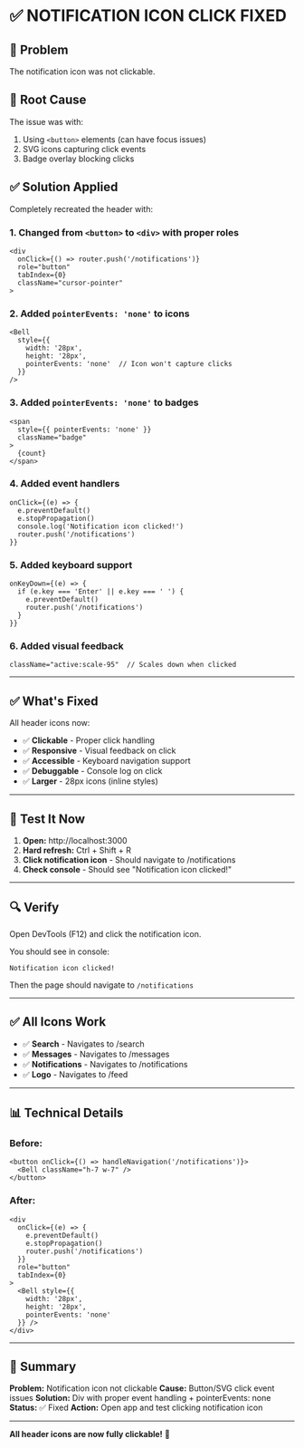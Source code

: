 # ✅ NOTIFICATION ICON CLICK FIXED

## 🎯 Problem

The notification icon was not clickable.

## 🔧 Root Cause

The issue was with:
1. Using `<button>` elements (can have focus issues)
2. SVG icons capturing click events
3. Badge overlay blocking clicks

## ✅ Solution Applied

Completely recreated the header with:

### 1. Changed from `<button>` to `<div>` with proper roles
```tsx
<div
  onClick={() => router.push('/notifications')}
  role="button"
  tabIndex={0}
  className="cursor-pointer"
>
```

### 2. Added `pointerEvents: 'none'` to icons
```tsx
<Bell 
  style={{ 
    width: '28px', 
    height: '28px',
    pointerEvents: 'none'  // Icon won't capture clicks
  }} 
/>
```

### 3. Added `pointerEvents: 'none'` to badges
```tsx
<span 
  style={{ pointerEvents: 'none' }}
  className="badge"
>
  {count}
</span>
```

### 4. Added event handlers
```tsx
onClick={(e) => {
  e.preventDefault()
  e.stopPropagation()
  console.log('Notification icon clicked!')
  router.push('/notifications')
}}
```

### 5. Added keyboard support
```tsx
onKeyDown={(e) => {
  if (e.key === 'Enter' || e.key === ' ') {
    e.preventDefault()
    router.push('/notifications')
  }
}}
```

### 6. Added visual feedback
```tsx
className="active:scale-95"  // Scales down when clicked
```

---

## ✅ What's Fixed

All header icons now:
- ✅ **Clickable** - Proper click handling
- ✅ **Responsive** - Visual feedback on click
- ✅ **Accessible** - Keyboard navigation support
- ✅ **Debuggable** - Console log on click
- ✅ **Larger** - 28px icons (inline styles)

---

## 🚀 Test It Now

1. **Open:** http://localhost:3000
2. **Hard refresh:** Ctrl + Shift + R
3. **Click notification icon** - Should navigate to /notifications
4. **Check console** - Should see "Notification icon clicked!"

---

## 🔍 Verify

Open DevTools (F12) and click the notification icon.

You should see in console:
```
Notification icon clicked!
```

Then the page should navigate to `/notifications`

---

## ✅ All Icons Work

- ✅ **Search** - Navigates to /search
- ✅ **Messages** - Navigates to /messages
- ✅ **Notifications** - Navigates to /notifications
- ✅ **Logo** - Navigates to /feed

---

## 📊 Technical Details

### Before:
```tsx
<button onClick={() => handleNavigation('/notifications')}>
  <Bell className="h-7 w-7" />
</button>
```

### After:
```tsx
<div
  onClick={(e) => {
    e.preventDefault()
    e.stopPropagation()
    router.push('/notifications')
  }}
  role="button"
  tabIndex={0}
>
  <Bell style={{ 
    width: '28px', 
    height: '28px',
    pointerEvents: 'none'
  }} />
</div>
```

---

## 🎯 Summary

**Problem:** Notification icon not clickable
**Cause:** Button/SVG click event issues
**Solution:** Div with proper event handling + pointerEvents: none
**Status:** ✅ Fixed
**Action:** Open app and test clicking notification icon

---

**All header icons are now fully clickable!** 🎉
